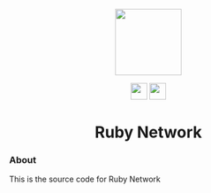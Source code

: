 <p align="center">
<img width="120px" src="https://user-images.githubusercontent.com/73721704/210157935-6aa8ec46-6fa4-4dd5-956f-6bfe351de42c.png">
<!-- img width="120px" src="https://cdn.discordapp.com/icons/989163196105502790/d1199cf4524292f7270ad03a07cd30a8.webp?size=1024" -->
</p>
<p align="center">
<a href="https://discord.gg/yk33HZSZkU"><img height="30px" src="https://img.shields.io/badge/Discord-7289DA?style=for-the-badge&logo=discord&logoColor=white"><img></a>
<a href="https://reddit.com/r/rubynetwork"><img height="30px" src="https://img.shields.io/badge/Reddit-FF4500?style=for-the-badge&logo=reddit&logoColor=white"><img></a>
</p>

<h1 align="center">Ruby Network</h1>

### About

This is the source code for Ruby Network
